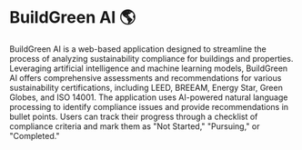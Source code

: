# BuildGreen AI 🌎
BuildGreen AI is a web-based application designed to streamline the process of analyzing sustainability compliance for buildings and properties. Leveraging artificial intelligence and machine learning models, BuildGreen AI offers comprehensive assessments and recommendations for various sustainability certifications, including LEED, BREEAM, Energy Star, Green Globes, and ISO 14001. The application uses AI-powered natural language processing to identify compliance issues and provide recommendations in bullet points. Users can track their progress through a checklist of compliance criteria and mark them as "Not Started," "Pursuing," or "Completed." 
